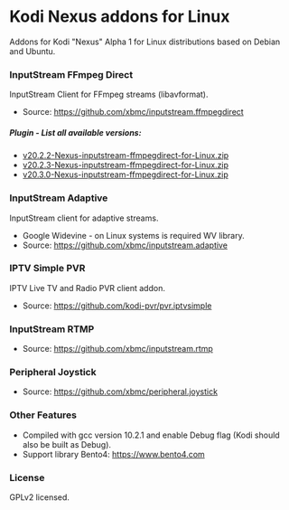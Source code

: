 # Kodi Nexus addons for Linux
Addons for Kodi "Nexus" Alpha 1 for Linux distributions based on Debian and Ubuntu. 

### InputStream FFmpeg Direct
InputStream Client for FFmpeg streams (libavformat).
- Source: https://github.com/xbmc/inputstream.ffmpegdirect
##### Plugin - List all available versions:
- [v20.2.2-Nexus-inputstream-ffmpegdirect-for-Linux.zip](https://github.com/zuzia-dev/Kodi.Nexus.addons.for.Linux/releases/download/v20.2.2-Nexus/v20.2.2-Nexus-inputstream-ffmpegdirect.zip) 
- [v20.2.3-Nexus-inputstream-ffmpegdirect-for-Linux.zip](https://github.com/zuzia-dev/Kodi.Nexus.addons.for.Linux/releases/download/v20.2.3-Nexus/v20.2.3-Nexus-inputstream-ffmpegdirect.zip)
- [v20.3.0-Nexus-inputstream-ffmpegdirect-for-Linux.zip](https://github.com/zuzia-dev/Kodi.Nexus.addons.for.Linux/releases/download/v20.3.0-Nexus/v20.3.0-Nexus-inputstream-ffmpegdirect.zip)

### InputStream Adaptive
InputStream client for adaptive streams.
- Google Widevine - on Linux systems is required WV library.
- Source: https://github.com/xbmc/inputstream.adaptive

### IPTV Simple PVR
IPTV Live TV and Radio PVR client addon.
 - Source: https://github.com/kodi-pvr/pvr.iptvsimple

### InputStream RTMP
- Source: https://github.com/xbmc/inputstream.rtmp

### Peripheral Joystick
- Source: https://github.com/xbmc/peripheral.joystick

### Other Features
- Compiled with gcc version 10.2.1 and enable Debug flag (Kodi should also be built as Debug).
- Support library Bento4: https://www.bento4.com

### License
GPLv2 licensed.
